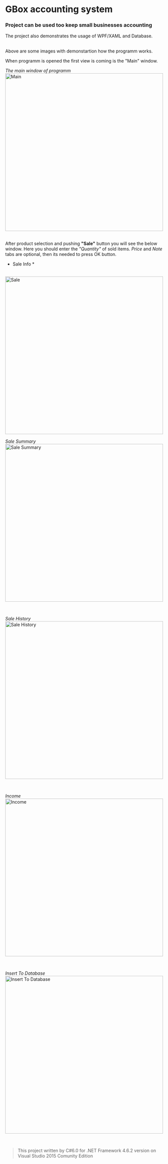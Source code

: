 ﻿# GBox accounting system
### Project can be used too keep small businesses accounting
The project also demonstrates the usage of WPF/XAML and Database.

<br/>
Above are some images with demonstartion how the programm works.
<br/>

When programm is opened the first view is coming is the "Main" window.

*The main window of programm* <br/>
<img src="https://github.com/harutyunyanhayk/PublicProjects/blob/master/SomeSmallAccounting/DemoPics/GBMain.JPG" alt="Main"  heigh="500" width="500">
 
<br/>
After product selection and pushing <b>"Sale"</b> button you will see the below window. Here you should enter the <i>"Quantity"</i> of sold items. <i>Price</i> and <i>Note</i> tabs are optional, then its needed to press OK button.
<br/>

* Sale Info *

<br/>
<img src="https://github.com/harutyunyanhayk/PublicProjects/blob/master/SomeSmallAccounting/DemoPics/GBSale.JPG" alt="Sale"  heigh="500" width="500">
 
<br/>


*Sale Summary*
<br/>
<img src="https://github.com/harutyunyanhayk/PublicProjects/blob/master/SomeSmallAccounting/DemoPics/GBSaleSummary.JPG" alt="Sale Summary"  heigh="500" width="500">
 
<br/>


*Sale History*
<br/>
<img src="https://github.com/harutyunyanhayk/PublicProjects/blob/master/SomeSmallAccounting/DemoPics/GBSaleHistory.JPG" alt="Sale History"  heigh="500" width="500">
 
<br/>


*Income*
<br/>
<img src="https://github.com/harutyunyanhayk/PublicProjects/blob/master/SomeSmallAccounting/DemoPics/GBIncome.JPG" alt="Income"  heigh="500" width="500">
 
<br/>

*Insert To Database*
<br/>
<img src="https://github.com/harutyunyanhayk/PublicProjects/blob/master/SomeSmallAccounting/DemoPics/GBInsertToDB.JPG" alt="Insert To Database"  heigh="500" width="500">
 
<br/>



> This project written by C#6.0 for .NET Framework 4.6.2 version on Visual Studio 2015 Comunity Edition
